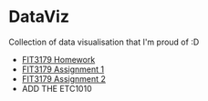 # DataViz
Collection of data visualisation that I'm proud of :D
- [FIT3179 Homework](https://public.tableau.com/app/profile/nadzmi.ag.thomas/viz/HomeworkWeek4_16610832912340/Dashboard22)
- [FIT3179 Assignment 1](https://public.tableau.com/app/profile/nadzmi.ag.thomas/viz/GlobalDataScienceMachineLearningJobsOverview-OnlineView/Dashboard1)
- [FIT3179 Assignment 2](https://nadzmi1234.github.io/FIT3179-A2/)
- ADD THE ETC1010 
